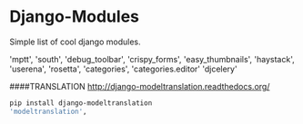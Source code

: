 Django-Modules
==============

Simple list of cool django modules.


'mptt',
'south',
'debug_toolbar',
'crispy_forms',
'easy_thumbnails',
'haystack',
'userena',
'rosetta',
'categories',
'categories.editor'
'djcelery'



####TRANSLATION
http://django-modeltranslation.readthedocs.org/
```sh
pip install django-modeltranslation
'modeltranslation',
```


